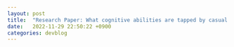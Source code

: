```yaml
---
layout: post
title:  "Research Paper: What cognitive abilities are tapped by casual video games?"
date:   2022-11-29 22:50:22 +0900
categories: devblog
---
```


